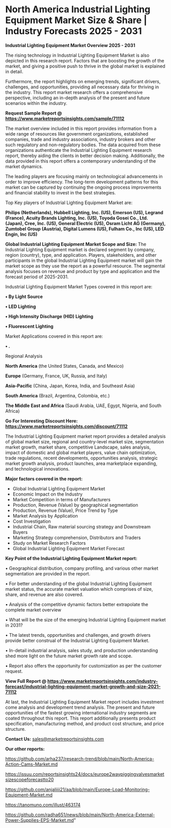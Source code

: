  # North America Industrial Lighting Equipment Market Size & Share | Industry Forecasts 2025 - 2031

<Strong> Industrial Lighting Equipment Market Overview 2025 - 2031</strong>

The rising technology in Industrial Lighting Equipment Market is also depicted in this research report. Factors that are boosting the growth of the market, and giving a positive push to thrive in the global market is explained in detail.

Furthermore, the report highlights on emerging trends, significant drivers, challenges, and opportunities, providing all necessary data for thriving in the industry. This report market research offers a comprehensive perspective, including an in-depth analysis of the present and future scenarios within the industry.

<strong>Request Sample Report @ <a href=https://www.marketreportsinsights.com/sample/71112>https://www.marketreportsinsights.com/sample/71112</a></strong>

The market overview included in this report provides information from a wide range of resources like government organizations, established companies, trade and industry associations, industry brokers and other such regulatory and non-regulatory bodies. The data acquired from these organizations authenticate the Industrial Lighting Equipment research report, thereby aiding the clients in better decision making. Additionally, the data provided in this report offers a contemporary understanding of the market dynamics.

The leading players are focusing mainly on technological advancements in order to improve efficiency. The long-term development patterns for this market can be captured by continuing the ongoing process improvements and financial stability to invest in the best strategies.

Top Key players of Industrial Lighting Equipment Market are:

<strong>Philips (Netherlands), Hubbell Lighting, Inc. (US), Emerson (US), Legrand (France), Acuity Brands Lighting, Inc. (US), Toyoda Gosei Co., Ltd. (Japan), Cree, Inc. (US), General Electric (US), Osram Licht AG (Germany), Zumtobel Group (Austria), Digital Lumens (US), Fulham Co., Inc (US), LED Engin, Inc (US)</strong>

<strong><b>Global Industrial Lighting Equipment Market Scope and Size:</b></strong>
The Industrial Lighting Equipment market is declared segment by company, region (country), type, and application. Players, stakeholders, and other participants in the global Industrial Lighting Equipment market will gain the market scope as they use the report as a powerful resource. The segmental analysis focuses on revenue and product by type and application and the forecast period of 2025-2031.

Industrial Lighting Equipment Market Types covered in this report are:

<strong>• By Light Source

• LED Lighting

• High Intensity Discharge (HID) Lighting 

• Fluorescent Lighting</strong>

Market Applications covered in this report are:

<strong>• .</strong> 

Regional Analysis

<strong>North America</strong> (the United States, Canada, and Mexico)

<strong>Europe</strong> (Germany, France, UK, Russia, and Italy)

<strong>Asia-Pacific</strong> (China, Japan, Korea, India, and Southeast Asia)

<strong>South America</strong> (Brazil, Argentina, Colombia, etc.)

<strong>The Middle East and Africa</strong> (Saudi Arabia, UAE, Egypt, Nigeria, and South Africa)

<strong>Go For Interesting Discount Here: <a href=https://www.marketreportsinsights.com/discount/71112>https://www.marketreportsinsights.com/discount/71112</a></strong>

The Industrial Lighting Equipment market report provides a detailed analysis of global market size, regional and country-level market size, segmentation market growth, market share, competitive Landscape, sales analysis, impact of domestic and global market players, value chain optimization, trade regulations, recent developments, opportunities analysis, strategic market growth analysis, product launches, area marketplace expanding, and technological innovations.

<strong><b>Major factors covered in the report:</b></strong>
<ul>
  <li>Global Industrial Lighting Equipment Market </li>
  <li>Economic Impact on the Industry</li>
  <li>Market Competition in terms of Manufacturers</li>
  <li>Production, Revenue (Value) by geographical segmentation</li>
  <li>Production, Revenue (Value), Price Trend by Type</li>
  <li>Market Analysis by Application</li>
  <li>Cost Investigation</li>
  <li>Industrial Chain, Raw material sourcing strategy and Downstream Buyers</li>
  <li>Marketing Strategy comprehension, Distributors and Traders</li>
  <li>Study on Market Research Factors</li>
  <li>Global Industrial Lighting Equipment Market Forecast</li>
</ul>

<strong><b>Key Point of the Industrial Lighting Equipment Market report:</b></strong>

• Geographical distribution, company profiling, and various other market segmentation are provided in the report.

• For better understanding of the global Industrial Lighting Equipment market status, the accurate market valuation which comprises of size, share, and revenue are also covered.

• Analysis of the competitive dynamic factors better extrapolate the complete market overview

• What will be the size of the emerging Industrial Lighting Equipment market in 2031?

• The latest trends, opportunities and challenges, and growth drivers provide better construal of the Industrial Lighting Equipment Market.

• In-detail industrial analysis, sales study, and production understanding shed more light on the future market growth rate and scope.

• Report also offers the opportunity for customization as per the customer request.

<strong><b>View Full Report @ <a href=https://www.marketreportsinsights.com/industry-forecast/industrial-lighting-equipment-market-growth-and-size-2021-71112>https://www.marketreportsinsights.com/industry-forecast/industrial-lighting-equipment-market-growth-and-size-2021-71112</a></b></strong>


At last, the Industrial Lighting Equipment Market report includes investment come analysis and development trend analysis. The present and future opportunities of the fastest growing international industry segments are coated throughout this report. This report additionally presents product specification, manufacturing method, and product cost structure, and price structure.

<strong>Contact Us:</strong>
sales@marketreportsinsights.com

<strong>Our other reports:</strong>

<a href=https://github.com/arha237/research-trend/blob/main/North-America-Action-Cams-Market.md>https://github.com/arha237/research-trend/blob/main/North-America-Action-Cams-Market.md</a>

<a href=https://issuu.com/reportsinsights24/docs/europe2waypiggingvalvesmarketsizescopeforecastto20>https://issuu.com/reportsinsights24/docs/europe2waypiggingvalvesmarketsizescopeforecastto20</a>

<a href=https://github.com/anjaliiii21/aa/blob/main/Europe-Load-Monitoring-Equipment-Market.md>https://github.com/anjaliiii21/aa/blob/main/Europe-Load-Monitoring-Equipment-Market.md</a>

<a href=https://tanomuno.com/illust/463174>https://tanomuno.com/illust/463174</a>

<a href=https://github.com/radha651/news/blob/main/North-America-External-Power-Supplies-EPS-Market.md>https://github.com/radha651/news/blob/main/North-America-External-Power-Supplies-EPS-Market.md</a>"
